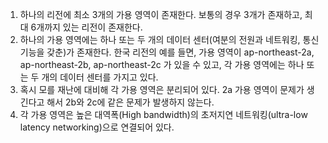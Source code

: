1. 하나의 리전에 최소 3개의 가용 영역이 존재한다. 보통의 경우 3개가 존재하고, 최대 6개까지 있는 리전이 존재한다.
2. 하나의 가용 영역에는 하나 또는 두 개의 데이터 센터(여분의 전원과 네트워킹, 통신 기능을 갖춘)가 존재한다. 한국 리전의 예를 들면, 가용 영역이 ap-northeast-2a, ap-northeast-2b, ap-northeast-2c 가 있을 수 있고, 각 가용 영역에는 하나 또는 두 개의 데이터 센터를 가지고 있다.
3. 혹시 모를 재난에 대비해 각 가용 영역은 분리되어 있다. 2a 가용 영역이 문제가 생긴다고 해서 2b와 2c에 같은 문제가 발생하지 않는다.
4. 각 가용 영역은 높은 대역폭(High bandwidth)의 초저지연 네트워킹(ultra-low latency networking)으로 연결되어 있다.
